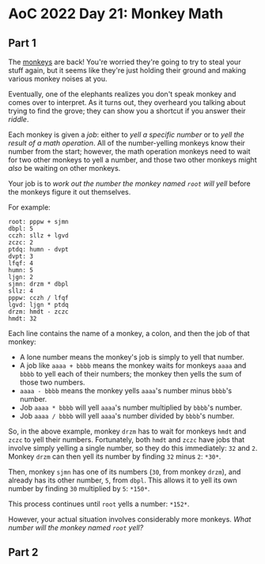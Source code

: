 # AoC 2022 Day 21: Monkey Math

## Part 1

The [monkeys](11) are back! You're worried they're going to try to steal your stuff again, but it seems like they're just holding their ground and making various monkey noises at you.


Eventually, one of the elephants realizes you don't speak monkey and comes over to interpret. As it turns out, they overheard you talking about trying to find the grove; they can show you a shortcut if you answer their *riddle*.


Each monkey is given a *job*: either to *yell a specific number* or to *yell the result of a math operation*. All of the number-yelling monkeys know their number from the start; however, the math operation monkeys need to wait for two other monkeys to yell a number, and those two other monkeys might *also* be waiting on other monkeys.


Your job is to *work out the number the monkey named `root` will yell* before the monkeys figure it out themselves.


For example:



```
root: pppw + sjmn
dbpl: 5
cczh: sllz + lgvd
zczc: 2
ptdq: humn - dvpt
dvpt: 3
lfqf: 4
humn: 5
ljgn: 2
sjmn: drzm * dbpl
sllz: 4
pppw: cczh / lfqf
lgvd: ljgn * ptdq
drzm: hmdt - zczc
hmdt: 32

```

Each line contains the name of a monkey, a colon, and then the job of that monkey:


* A lone number means the monkey's job is simply to yell that number.
* A job like `aaaa + bbbb` means the monkey waits for monkeys `aaaa` and `bbbb` to yell each of their numbers; the monkey then yells the sum of those two numbers.
* `aaaa - bbbb` means the monkey yells `aaaa`'s number minus `bbbb`'s number.
* Job `aaaa * bbbb` will yell `aaaa`'s number multiplied by `bbbb`'s number.
* Job `aaaa / bbbb` will yell `aaaa`'s number divided by `bbbb`'s number.


So, in the above example, monkey `drzm` has to wait for monkeys `hmdt` and `zczc` to yell their numbers. Fortunately, both `hmdt` and `zczc` have jobs that involve simply yelling a single number, so they do this immediately: `32` and `2`. Monkey `drzm` can then yell its number by finding `32` minus `2`: `*30*`.


Then, monkey `sjmn` has one of its numbers (`30`, from monkey `drzm`), and already has its other number, `5`, from `dbpl`. This allows it to yell its own number by finding `30` multiplied by `5`: `*150*`.


This process continues until `root` yells a number: `*152*`.


However, your actual situation involves considerably more monkeys. *What number will the monkey named `root` yell?*

## Part 2

